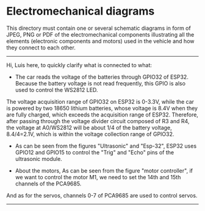Electromechanical diagrams
====

This directory must contain one or several schematic diagrams in form of JPEG, PNG or PDF of the electromechanical components illustrating all the elements (electronic components and motors) used in the vehicle and how they connect to each other.

-------

Hi, Luis here, to quickly clarify what is connected to what:

- The car reads the voltage of the batteries through GPIO32 of ESP32. Because the battery 
voltage is not read frequently, this GPIO is also used to control the WS2812 LED.

The voltage acquisition range of GPIO32 on ESP32 is 0-3.3V, while the car is powered by two 18650 lithium 
batteries, whose voltage is 8.4V when they are fully charged, which exceeds the acquisition range of ESP32. 
Therefore, after passing through the voltage divider circuit composed of R3 and R4, the voltage at A0/WS2812 
will be about 1/4 of the battery voltage, 8.4/4=2.1V, which is within the voltage collection range of GPIO32.

- As can be seen from the figures "Ultrasonic" and "Esp-32", ESP32 uses GPIO12 and GPIO15 to control the 
"Trig" and "Echo" pins of the ultrasonic module.

- About the motors, As can be seen from the figure "motor controller", if we want to control the motor M1, we need to set the 14th and 15th 
channels of the PCA9685.

And as for the servos, channels 0-7 of PCA9685 are used to control servos.

------------------------
